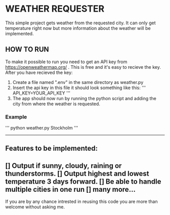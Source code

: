 # WEATHER REQUESTER

This simple project gets weather from the requested city. It can only get temperature right now but more information about the weather will be implemented.

## HOW TO RUN
To make it possible to run you need to get an API key from https://openweathermap.org/ .
This is free and it's easy to recieve the key. After you have recieved the key:
1. Create a file named ".env" in the same directory as weather.py
2. Insert the api key in this file it should look something like this:
'''
API_KEY=YOUR_API_KEY
'''
3. The app should now run by running the python script and adding the city from where the weather is requested.

### Example
'''
python weather.py Stockholm
'''


---
## Features to be implemented:
[] Output if sunny, cloudy, raining or thunderstorms.
[] Output highest and lowest temperature 3 days forward.
[] Be able to handle multiple cities in one run
[] many more...
---
If you are by any chance intrested in reusing this code you are more than welcome without asking me. 